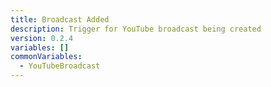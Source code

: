 ```yaml
---
title: Broadcast Added
description: Trigger for YouTube broadcast being created
version: 0.2.4
variables: []
commonVariables:
  - YouTubeBroadcast
---
```

